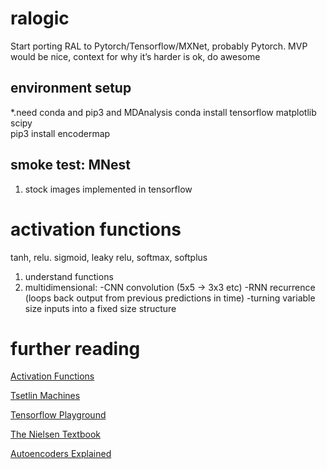 # ralogic
Start porting RAL to Pytorch/Tensorflow/MXNet, probably Pytorch. MVP would be nice, context for why it’s harder is ok, do awesome

## environment setup
*.need conda and pip3 and MDAnalysis
conda install tensorflow matplotlib scipy  
pip3 install encodermap

## smoke test: MNest
1. stock images implemented in tensorflow

# activation functions
tanh, relu. sigmoid, leaky relu, softmax, softplus
1. understand functions
2. multidimensional: 
  -CNN convolution (5x5 -> 3x3 etc)
  -RNN recurrence (loops back output from previous predictions in time)
  -turning variable size inputs into a fixed size structure

# further reading
[Activation Functions](https://medium.com/@himanshuxd/activation-functions-sigmoid-relu-leaky-relu-and-softmax-basics-for-neural-networks-and-deep-8d9c70eed91e)

[Tsetlin Machines](https://arxiv.org/abs/1804.01508)

[Tensorflow Playground](https://playground.tensorflow.org/)

[The Nielsen Textbook](https://arxiv.org/abs/1804.01508)

[Autoencoders Explained](https://towardsdatascience.com/generating-images-with-autoencoders-77fd3a8dd368)

